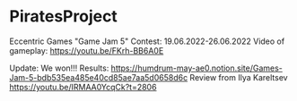 # PiratesProject
Eccentric Games "Game Jam 5" Contest: 19.06.2022-26.06.2022
Video of gameplay:
https://youtu.be/FKrh-BB6A0E

Update: We won!!!
Results: https://humdrum-may-ae0.notion.site/Games-Jam-5-bdb535ea485e40cd85ae7aa5d0658d6c
Review from Ilya Kareltsev https://youtu.be/IRMAA0YcqCk?t=2806
